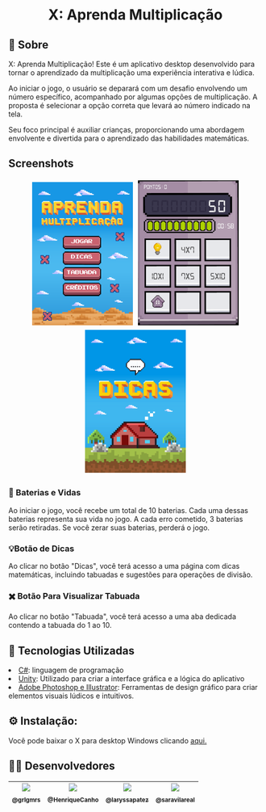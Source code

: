 <h1 align="center"> X: Aprenda Multiplicação </h1>

## 📝 Sobre

X: Aprenda Multiplicação! Este é um aplicativo desktop desenvolvido para tornar o aprendizado da multiplicação uma experiência interativa e lúdica.

Ao iniciar o jogo, o usuário se deparará com um desafio envolvendo um número específico, acompanhado por algumas opções de multiplicação. A proposta é selecionar a opção correta que levará ao número indicado na tela.

Seu foco principal é auxiliar crianças, proporcionando uma abordagem envolvente e divertida para o aprendizado das habilidades matemáticas.

## Screenshots

<div align="center">

<img  style="margin: 3px;" src="https://github.com/LaryssaPatez/x-aprenda-multiplicacao/blob/master/Screenshots/Menu.png?raw=true" alt="Print do menu inicial"  width="200">
<img style="margin: 3px;"src="https://github.com/LaryssaPatez/x-aprenda-multiplicacao/blob/master/Screenshots/Jogar.png?raw=true" alt="Print da tela 'jogar'" width="200">
<img style="margin: 3px;"src="https://github.com/LaryssaPatez/x-aprenda-multiplicacao/blob/master/Screenshots/Dicas.png?raw=true" alt="Print do menu inicial" width="200">

</div>

### 🔋 Baterias e Vidas

Ao iniciar o jogo, você recebe um total de 10 baterias. Cada uma dessas baterias representa sua vida no jogo. A cada erro cometido, 3 baterias serão retiradas. Se você zerar suas baterias, perderá o jogo.

### 💡Botão de Dicas

Ao clicar no botão "Dicas", você terá acesso a uma página com dicas matemáticas, incluindo tabuadas e sugestões para operações de divisão.

### ✖️ Botão Para Visualizar Tabuada

Ao clicar no botão "Tabuada", você terá acesso a uma aba dedicada contendo a tabuada do 1 ao 10.

## 💾 Tecnologias Utilizadas

<li><a href="https://learn.microsoft.com/pt-br/dotnet/csharp/" rel="nofollow">C#</a>: linguagem de programação</li>

<li><a href="https://docs.unity.com/" rel="nofollow">Unity</a>: Utilizado para criar a interface gráfica e a lógica do aplicativo</li>

<li><a href="" rel="nofollow"> Adobe Photoshop e Illustrator</a>: Ferramentas de design gráfico para criar elementos visuais lúdicos e intuitivos.</li>

## ⚙️ Instalação:

Você pode baixar o X para desktop Windows clicando <a href="Build/Instalar X Aprenda Multiplicação.exe" rel="nofollow">aqui.</a>

## 👩‍💻 Desenvolvedores

<table>
<thead>
<tr>

<th align="center" style="text-align: center;"><a href="https://github.com/grlgmrs"><img src="https://avatars.githubusercontent.com/u/56794007?v=4" width="70" style="max-width: 100%;"><br><sub>@grlgmrs</sub></a></th>

<th align="center" style="text-align: center;"><a href="https://github.com/HenriqueCanho"><img src="https://avatars.githubusercontent.com/u/119677892?v=4" width="70" style="max-width: 100%;"><br><sub>@HenriqueCanho</sub></a></th>

<th align="center" style="text-align: center;"><a href="https://github.com/LaryssaPatez"><img src="https://avatars.githubusercontent.com/u/132311199?v=4" width="70" style="max-width: 100%;"><br><sub>@laryssapatez</sub></a></th>

<th align="center" style="text-align: center;"><a href="https://github.com/saravilareal"><img src="https://avatars.githubusercontent.com/u/101808264?v=4" width="70" style="max-width: 100%;"><br><sub>@saravilareal</sub></a></th>

</tr>
</thead>
</table>
